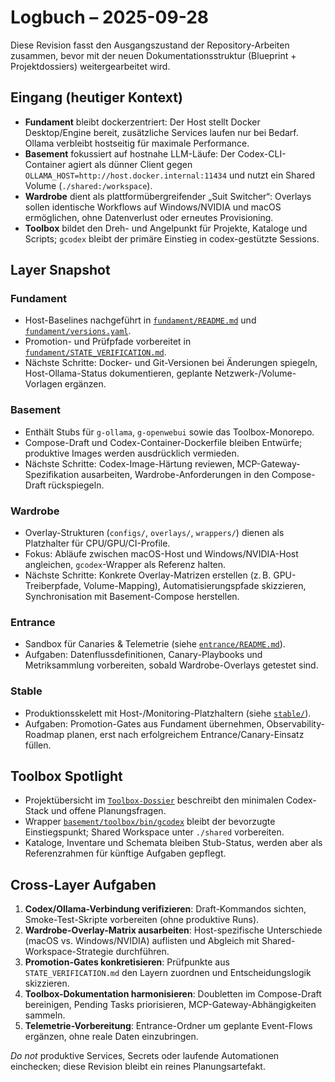 # Logbuch – 2025-09-28

Diese Revision fasst den Ausgangszustand der Repository-Arbeiten zusammen, bevor
mit der neuen Dokumentationsstruktur (Blueprint + Projektdossiers) weitergearbeitet
wird.

## Eingang (heutiger Kontext)
- **Fundament** bleibt dockerzentriert: Der Host stellt Docker Desktop/Engine
  bereit, zusätzliche Services laufen nur bei Bedarf. Ollama verbleibt
  hostseitig für maximale Performance.
- **Basement** fokussiert auf hostnahe LLM-Läufe: Der Codex-CLI-Container agiert
  als dünner Client gegen `OLLAMA_HOST=http://host.docker.internal:11434` und
  nutzt ein Shared Volume (`./shared:/workspace`).
- **Wardrobe** dient als plattformübergreifender „Suit Switcher“: Overlays sollen
  identische Workflows auf Windows/NVIDIA und macOS ermöglichen, ohne Datenverlust
  oder erneutes Provisioning.
- **Toolbox** bildet den Dreh- und Angelpunkt für Projekte, Kataloge und Scripts;
  `gcodex` bleibt der primäre Einstieg in codex-gestützte Sessions.

## Layer Snapshot
### Fundament
- Host-Baselines nachgeführt in [`fundament/README.md`](../../fundament/README.md)
  und [`fundament/versions.yaml`](../../fundament/versions.yaml).
- Promotion- und Prüfpfade vorbereitet in
  [`fundament/STATE_VERIFICATION.md`](../../fundament/STATE_VERIFICATION.md).
- Nächste Schritte: Docker- und Git-Versionen bei Änderungen spiegeln,
  Host-Ollama-Status dokumentieren, geplante Netzwerk-/Volume-Vorlagen ergänzen.

### Basement
- Enthält Stubs für `g-ollama`, `g-openwebui` sowie das Toolbox-Monorepo.
- Compose-Draft und Codex-Container-Dockerfile bleiben Entwürfe; produktive
  Images werden ausdrücklich vermieden.
- Nächste Schritte: Codex-Image-Härtung reviewen, MCP-Gateway-Spezifikation
  ausarbeiten, Wardrobe-Anforderungen in den Compose-Draft rückspiegeln.

### Wardrobe
- Overlay-Strukturen (`configs/`, `overlays/`, `wrappers/`) dienen als Platzhalter
  für CPU/GPU/CI-Profile.
- Fokus: Abläufe zwischen macOS-Host und Windows/NVIDIA-Host angleichen,
  `gcodex`-Wrapper als Referenz halten.
- Nächste Schritte: Konkrete Overlay-Matrizen erstellen (z. B. GPU-Treiberpfade,
  Volume-Mapping), Automatisierungspfade skizzieren, Synchronisation mit
  Basement-Compose herstellen.

### Entrance
- Sandbox für Canaries & Telemetrie (siehe [`entrance/README.md`](../../entrance/README.md)).
- Aufgaben: Datenflussdefinitionen, Canary-Playbooks und Metriksammlung
  vorbereiten, sobald Wardrobe-Overlays getestet sind.

### Stable
- Produktionsskelett mit Host-/Monitoring-Platzhaltern (siehe
  [`stable/`](../../stable/)).
- Aufgaben: Promotion-Gates aus Fundament übernehmen, Observability-Roadmap
  planen, erst nach erfolgreichem Entrance/Canary-Einsatz füllen.

## Toolbox Spotlight
- Projektübersicht im [`Toolbox-Dossier`](../projects/toolbox.md) beschreibt den
  minimalen Codex-Stack und offene Planungsfragen.
- Wrapper [`basement/toolbox/bin/gcodex`](../../basement/toolbox/bin/gcodex)
  bleibt der bevorzugte Einstiegspunkt; Shared Workspace unter `./shared`
  vorbereiten.
- Kataloge, Inventare und Schemata bleiben Stub-Status, werden aber als
  Referenzrahmen für künftige Aufgaben gepflegt.

## Cross-Layer Aufgaben
1. **Codex/Ollama-Verbindung verifizieren**: Draft-Kommandos sichten,
   Smoke-Test-Skripte vorbereiten (ohne produktive Runs).
2. **Wardrobe-Overlay-Matrix ausarbeiten**: Host-spezifische Unterschiede
   (macOS vs. Windows/NVIDIA) auflisten und Abgleich mit Shared-Workspace-Strategie
   durchführen.
3. **Promotion-Gates konkretisieren**: Prüfpunkte aus `STATE_VERIFICATION.md` den
   Layern zuordnen und Entscheidungslogik skizzieren.
4. **Toolbox-Dokumentation harmonisieren**: Doubletten im Compose-Draft
   bereinigen, Pending Tasks priorisieren, MCP-Gateway-Abhängigkeiten sammeln.
5. **Telemetrie-Vorbereitung**: Entrance-Ordner um geplante Event-Flows ergänzen,
   ohne reale Daten einzubringen.

_Do not_ produktive Services, Secrets oder laufende Automationen einchecken; diese
Revision bleibt ein reines Planungsartefakt.
